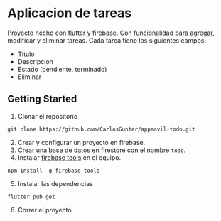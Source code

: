 # Aplicacion de tareas
Proyecto hecho con flutter y firebase.
Con funcionalidad para agregar, modificar y eliminar tareas.
Cada tarea tiene los siguientes campos:
- Titulo
- Descripcion
- Estado (pendiente, terminado)
- Eliminar

## Getting Started
1. Clonar el repositorio
~~~
git clone https://github.com/CarlosGunter/appmovil-todo.git
~~~
2. Crear y configurar un proyecto en firebase.
3. Crear una base de datos en firestore con el nombre `todo`.
4. Instalar [firebase tools](https://firebase.google.com/docs/cli?hl=es-419) en el equipo.
~~~
npm install -g firebase-tools
~~~
5. Instalar las dependencias
~~~
flutter pub get
~~~
6. Correr el proyecto

